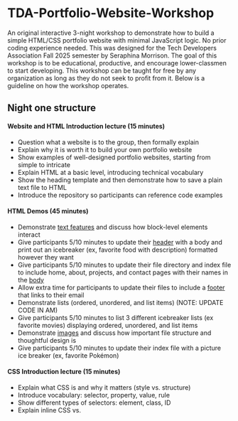 # TDA-Portfolio-Website-Workshop
An original interactive 3-night workshop to demonstrate how to build a simple HTML/CSS portfolio website with minimal JavaScript logic. No prior coding experience needed. This was designed for the Tech Developers Association Fall 2025 semester by Seraphina Morrison. The goal of this workshop is to be educational, productive, and encourage lower-classmen to start developing. This workshop can be taught for free by any organization as long as they do not seek to profit from it. Below is a guideline on how the workshop operates. 

## Night one structure

#### Website and HTML Introduction lecture (15 minutes) 
- Question what a website is to the group, then formally explain
- Explain why it is worth it to build your own portfolio website
- Show examples of well-designed portfolio websites, starting from simple to intricate
- Explain HTML at a basic level, introducing technical vocabulary
- Show the heading template and then demonstrate how to save a plain text file to HTML
- Introduce the repository so participants can reference code examples

#### HTML Demos (45 minutes)
- Demonstrate [text features](https://github.com/SpookySaturnCat/TDA-Portfolio-Website-Workshop/blob/main/night%201/pages/index-example-2-text.html) and discuss how block-level elements interact
- Give participants 5/10 minutes to update their [header](https://github.com/SpookySaturnCat/TDA-Portfolio-Website-Workshop/blob/main/night%201/pages/html-template/html-header-template.txt) with a body and print out an icebreaker (ex, favorite food with description) formatted however they want
- Give participants 5/10 minutes to update their file directory and index file to include home, about, projects, and contact pages with their names in the [body](https://github.com/SpookySaturnCat/TDA-Portfolio-Website-Workshop/blob/main/night%201/pages/html-template/html-full-template-1.txt)
- Allow extra time for participants to update their files to include a [footer](https://github.com/SpookySaturnCat/TDA-Portfolio-Website-Workshop/blob/main/night%201/pages/html-template/html-full-template-2.txt) that links to their email
- Demonstrate lists (ordered, unordered, and list items) (NOTE: UPDATE CODE IN AM)
- Give participants 5/10 minutes to list 3 different icebreaker lists (ex favorite movies) displaying ordered, unordered, and list items
- Demonstrate [images](https://github.com/SpookySaturnCat/TDA-Portfolio-Website-Workshop/blob/main/night%201/index%20example%203%20-%20images.html) and discuss how important file structure and thoughtful design is
- Give participants 5/10 minutes to update their index file with a picture ice breaker (ex, favorite Pokémon)

#### CSS Introduction lecture (15 minutes)
- Explain what CSS is and why it matters (style vs. structure)
- Introduce vocabulary: selector, property, value, rule
- Show different types of selectors: element, class, ID
- Explain inline CSS vs. <style> in <head> vs. external CSS files
- Revisit file linking with <link rel="stylesheet" href="style.css">



